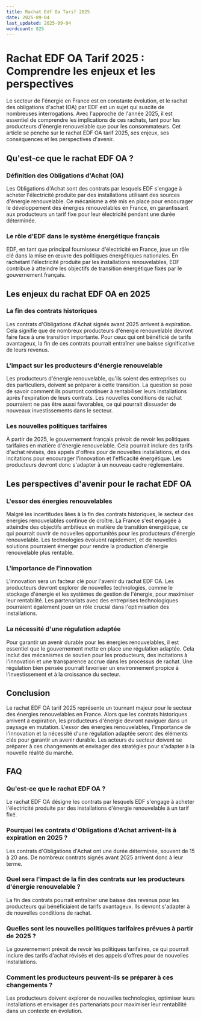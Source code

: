 ```yaml
---
title: Rachat Edf Oa Tarif 2025
date: 2025-09-04
last_updated: 2025-09-04
wordcount: 825
---
```


# Rachat EDF OA Tarif 2025 : Comprendre les enjeux et les perspectives

Le secteur de l'énergie en France est en constante évolution, et le rachat des obligations d'achat (OA) par EDF est un sujet qui suscite de nombreuses interrogations. Avec l'approche de l'année 2025, il est essentiel de comprendre les implications de ces rachats, tant pour les producteurs d'énergie renouvelable que pour les consommateurs. Cet article se penche sur le rachat EDF OA tarif 2025, ses enjeux, ses conséquences et les perspectives d'avenir.

## Qu'est-ce que le rachat EDF OA ?

### Définition des Obligations d'Achat (OA)

Les Obligations d'Achat sont des contrats par lesquels EDF s'engage à acheter l'électricité produite par des installations utilisant des sources d'énergie renouvelable. Ce mécanisme a été mis en place pour encourager le développement des énergies renouvelables en France, en garantissant aux producteurs un tarif fixe pour leur électricité pendant une durée déterminée.

### Le rôle d'EDF dans le système énergétique français

EDF, en tant que principal fournisseur d'électricité en France, joue un rôle clé dans la mise en œuvre des politiques énergétiques nationales. En rachetant l'électricité produite par les installations renouvelables, EDF contribue à atteindre les objectifs de transition énergétique fixés par le gouvernement français.

## Les enjeux du rachat EDF OA en 2025

### La fin des contrats historiques

Les contrats d'Obligations d'Achat signés avant 2025 arrivent à expiration. Cela signifie que de nombreux producteurs d'énergie renouvelable devront faire face à une transition importante. Pour ceux qui ont bénéficié de tarifs avantageux, la fin de ces contrats pourrait entraîner une baisse significative de leurs revenus.

### L'impact sur les producteurs d'énergie renouvelable

Les producteurs d'énergie renouvelable, qu'ils soient des entreprises ou des particuliers, doivent se préparer à cette transition. La question se pose de savoir comment ils pourront continuer à rentabiliser leurs installations après l'expiration de leurs contrats. Les nouvelles conditions de rachat pourraient ne pas être aussi favorables, ce qui pourrait dissuader de nouveaux investissements dans le secteur.

### Les nouvelles politiques tarifaires

À partir de 2025, le gouvernement français prévoit de revoir les politiques tarifaires en matière d'énergie renouvelable. Cela pourrait inclure des tarifs d'achat révisés, des appels d'offres pour de nouvelles installations, et des incitations pour encourager l'innovation et l'efficacité énergétique. Les producteurs devront donc s'adapter à un nouveau cadre réglementaire.

## Les perspectives d'avenir pour le rachat EDF OA

### L'essor des énergies renouvelables

Malgré les incertitudes liées à la fin des contrats historiques, le secteur des énergies renouvelables continue de croître. La France s'est engagée à atteindre des objectifs ambitieux en matière de transition énergétique, ce qui pourrait ouvrir de nouvelles opportunités pour les producteurs d'énergie renouvelable. Les technologies évoluent rapidement, et de nouvelles solutions pourraient émerger pour rendre la production d'énergie renouvelable plus rentable.

### L'importance de l'innovation

L'innovation sera un facteur clé pour l'avenir du rachat EDF OA. Les producteurs devront explorer de nouvelles technologies, comme le stockage d'énergie et les systèmes de gestion de l'énergie, pour maximiser leur rentabilité. Les partenariats avec des entreprises technologiques pourraient également jouer un rôle crucial dans l'optimisation des installations.

### La nécessité d'une régulation adaptée

Pour garantir un avenir durable pour les énergies renouvelables, il est essentiel que le gouvernement mette en place une régulation adaptée. Cela inclut des mécanismes de soutien pour les producteurs, des incitations à l'innovation et une transparence accrue dans les processus de rachat. Une régulation bien pensée pourrait favoriser un environnement propice à l'investissement et à la croissance du secteur.

## Conclusion

Le rachat EDF OA tarif 2025 représente un tournant majeur pour le secteur des énergies renouvelables en France. Alors que les contrats historiques arrivent à expiration, les producteurs d'énergie devront naviguer dans un paysage en mutation. L'essor des énergies renouvelables, l'importance de l'innovation et la nécessité d'une régulation adaptée seront des éléments clés pour garantir un avenir durable. Les acteurs du secteur doivent se préparer à ces changements et envisager des stratégies pour s'adapter à la nouvelle réalité du marché.

## FAQ

### Qu'est-ce que le rachat EDF OA ?

Le rachat EDF OA désigne les contrats par lesquels EDF s'engage à acheter l'électricité produite par des installations d'énergie renouvelable à un tarif fixé.

### Pourquoi les contrats d'Obligations d'Achat arrivent-ils à expiration en 2025 ?

Les contrats d'Obligations d'Achat ont une durée déterminée, souvent de 15 à 20 ans. De nombreux contrats signés avant 2025 arrivent donc à leur terme.

### Quel sera l'impact de la fin des contrats sur les producteurs d'énergie renouvelable ?

La fin des contrats pourrait entraîner une baisse des revenus pour les producteurs qui bénéficiaient de tarifs avantageux. Ils devront s'adapter à de nouvelles conditions de rachat.

### Quelles sont les nouvelles politiques tarifaires prévues à partir de 2025 ?

Le gouvernement prévoit de revoir les politiques tarifaires, ce qui pourrait inclure des tarifs d'achat révisés et des appels d'offres pour de nouvelles installations.

### Comment les producteurs peuvent-ils se préparer à ces changements ?

Les producteurs doivent explorer de nouvelles technologies, optimiser leurs installations et envisager des partenariats pour maximiser leur rentabilité dans un contexte en évolution.